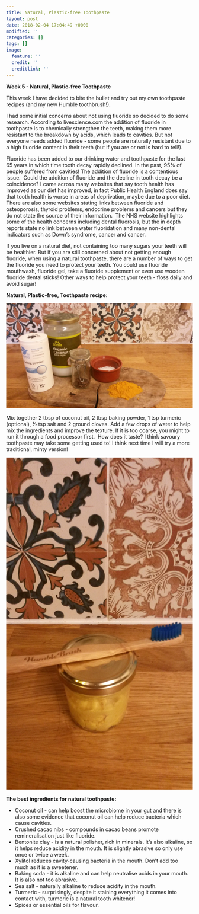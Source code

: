 ```yaml
---
title: Natural, Plastic-free Toothpaste
layout: post
date: 2018-02-04 17:04:49 +0000
modified: ''
categories: []
tags: []
image:
  feature: ''
  credit: ''
  creditlink: ''
---
```

**Week 5 - Natural, Plastic-free Toothpaste**

This week I have decided to bite the bullet and try out my own toothpaste recipes (and my new Humble toothbrush!).

I had some initial concerns about not using fluoride so decided to do some research. According to livescience.com the addition of fluoride in toothpaste is to chemically strengthen the teeth, making them more resistant to the breakdown by acids, which leads to cavities. But not everyone needs added fluoride - some people are naturally resistant due to a high fluoride content in their teeth (but if you are or not is hard to tell!). 

Fluoride has been added to our drinking water and toothpaste for the last 65 years in which time tooth decay rapidly declined. In the past, 95% of people suffered from cavities! The addition of fluoride is a contentious issue.  Could the addition of fluoride and the decline in tooth decay be a coincidence? I came across many websites that say tooth health has improved as our diet has improved, in fact Public Health England does say that tooth health is worse in areas of deprivation, maybe due to a poor diet. There are also some websites stating links between fluoride and osteoporosis, thyroid problems, endocrine problems and cancers but they do not state the source of their information.  The NHS website highlights some of the health concerns including dental fluorosis, but the in depth reports state no link between water fluoridation and many non-dental indicators such as Down’s syndrome, cancer and cancer.

If you live on a natural diet, not containing too many sugars your teeth will be healthier. But if you are still concerned about not getting enough fluoride, when using a natural toothpaste, there are a number of ways to get the fluoride you need to protect your teeth. You could use fluoride mouthwash, fluoride gel, take a fluoride supplement or even use wooden fluoride dental sticks! Other ways to help protect your teeth - floss daily and avoid sugar! 

**Natural, Plastic-free, Toothpaste recipe:**

![](/uploads/2018/02/04/20180204_161334.jpg "Ingredients")

Mix together 2 tbsp of coconut oil, 2 tbsp baking powder, 1 tsp turmeric (optional), ½ tsp salt and 2 ground cloves. Add a few drops of water to help mix the ingredients and improve the texture. If it is too coarse, you might to run it through a food processor first.  How does it taste? I think savoury toothpaste may take some getting used to! I think next time I will try a more traditional, minty version!

![](/uploads/2018/02/04/20180204_165843.jpg "Natural toothpaste.")

**The best ingredients for natural toothpaste:**

* Coconut oil - can help boost the microbiome in your gut and there is also some evidence that coconut oil can help reduce bacteria which cause cavities.
* Crushed cacao nibs - compounds in cacao beans promote remineralisation just like fluoride.
* Bentonite clay - is a natural polisher, rich in minerals. It’s also alkaline, so it helps reduce acidity in the mouth. It is slightly abrasive so only use once or twice a week.
* Xylitol reduces cavity-causing bacteria in the mouth. Don’t add too much as it is a sweetener.
* Baking soda - it is alkaline and can help neutralise acids in your mouth. It is also not too abrasive.
* Sea salt - naturally alkaline to reduce acidity in the mouth.
* Turmeric - surprisingly, despite it staining everything it comes into contact with, turmeric is a natural tooth whitener!
* Spices or essential oils for flavour.